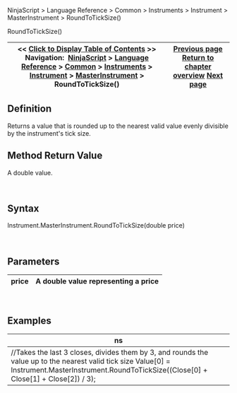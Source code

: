 ﻿


NinjaScript \> Language Reference \> Common \> Instruments \> Instrument \> MasterInstrument \> RoundToTickSize()






















RoundToTickSize()







| \<\< [Click to Display Table of Contents](roundtoticksize.md) \>\> **Navigation:**     [NinjaScript](ninjascript.md) \> [Language Reference](language_reference_wip.md) \> [Common](common.md) \> [Instruments](instruments_ninjascript.md) \> [Instrument](instrument.md) \> [MasterInstrument](masterinstrument.md) \> RoundToTickSize() | [Previous page](rollovercollection.md) [Return to chapter overview](masterinstrument.md) [Next page](rounddowntoticksize.md) |
| --- | --- |











## Definition


Returns a value that is rounded up to the nearest valid value evenly divisible by the instrument's tick size.


## 


## Method Return Value


A double value.


 


## Syntax


Instrument.MasterInstrument.RoundToTickSize(double price)


 


## Parameters




| price | A double value representing a price |
| --- | --- |



 


## Examples




| ns |
| --- |
| //Takes the last 3 closes, divides them by 3, and rounds the value up to the nearest valid tick size Value\[0] \= Instrument.MasterInstrument.RoundToTickSize((Close\[0] \+ Close\[1] \+ Close\[2]) / 3\); |









